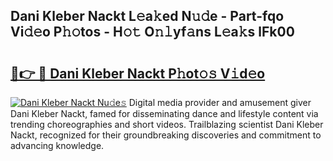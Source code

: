 ## Dani Kleber Nackt L𝚎a𝚔ed N𝚞𝚍e - Part-fqo Vi𝚍𝚎o P𝚑𝚘tos - H𝚘𝚝 O𝚗𝚕yf𝚊ns L𝚎a𝚔s lFk00

# <h2><a href="http://kfb6d07.oniu.top/?m=Dani+Kleber+Nackt">🔗👉 🔴 Dani Kleber Nackt P𝚑ot𝚘𝚜 V𝚒d𝚎o</a></h2>

[![Dani Kleber Nackt Nu𝚍e𝚜](https://i.imgur.com/0qMVB7G.gif)](http://kfb6d07.oniu.top/?m=Dani+Kleber+Nackt)
Digital media provider and amusement giver Dani Kleber Nackt, famed for disseminating dance and lifestyle content via trending choreographies and short videos. Trailblazing scientist Dani Kleber Nackt, recognized for their groundbreaking discoveries and commitment to advancing knowledge.  
